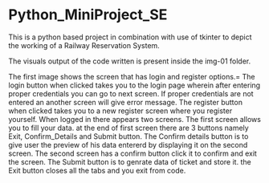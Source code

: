 # Python_MiniProject_SE
This is a python based project in combination with use of tkinter to depict the working of a Railway Reservation System.  

The visuals output of the code written is present inside the img-01 folder.

The first image shows the screen that has login and register options.=
The login button when clicked takes you to the login page wherein after entering proper credentials you can go to next screen.
If proper credentials are not entered an another screen will give error message.
The register button when clicked takes you to a new register screen where you register yourself.
When logged in there appears two screens.
The first screen allows you to fill your data.
at the end of first screen there are 3 buttons namely Exit, Confirm_Details and Submit  button.
The Confirm details button is to give user the preview of his data entererd by displaying it on the second screen.
The second screen has a confirm button click it to confirm and exit the screen.
The Submit button is to genrate data of ticket and store it. 
the Exit button closes all the tabs and you exit from code.


